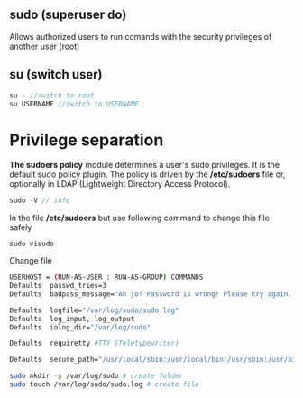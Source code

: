 ## sudo (superuser do)
Allows authorized users to run comands with the security privileges of another user (root)

## su (switch user)
```Java
su - //switch to root
su USERNAME //switch to USERNAME
```

# Privilege separation
**The sudoers policy** module determines a user's sudo privileges. 
It is the default sudo policy plugin. 
The policy is driven by the **/etc/sudoers** file or, optionally in LDAP (Lightweight Directory Access Protocol).
```Java
sudo -V // info
```

In the file **/etc/sudoers** but use following command to change this file safely
```
sudo visudo
```

Change file
```bash
USERHOST = (RUN-AS-USER : RUN-AS-GROUP) COMMANDS
Defaults  passwd_tries=3
Defaults  badpass_message="Ah jo! Password is wrong! Please try again. "

Defaults  logfile="/var/log/sudo/sudo.log"
Defaults  log_input, log_output
Defaults  iolog_dir="/var/log/sudo"

Defaults  requiretty #TTY (Teletypewriter)

Defaults  secure_path="/usr/local/sbin:/usr/local/bin:/usr/sbin:/usr/bin:/sbin:/bin:/snap/bin"
```

```bash
sudo mkdir -p /var/log/sudo # create folder
sudo touch /var/log/sudo/sudo.log # create file
```